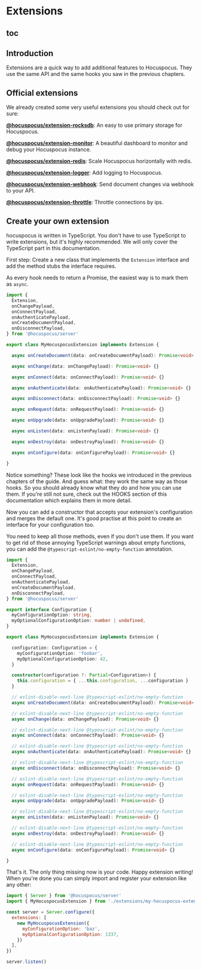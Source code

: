 # Extensions

## toc

## Introduction

Extensions are a quick way to add additional features to Hocuspocus. They use the same API and the same hooks you saw in the previous chapters.

## Official extensions

We already created some very useful extensions you should check out for sure:

**[@hocuspocus/extension-rocksdb](/api/extensions/rocksdb)**: An easy to use primary storage for Hocuspocus.

**[@hocuspocus/extension-monitor](/api/extensions/monitor)**: A beautiful dashboard to monitor and debug your Hocuspocus instance.

**[@hocuspocus/extension-redis](/api/extensions/redis)**: Scale Hocuspocus horizontally with redis.

**[@hocuspocus/extension-logger](/api/extensions/logger)**: Add logging to Hocuspocus.

**[@hocuspocus/extension-webhook](/api/extensions/webhook)**: Send document changes via webhook to your API.

**[@hocuspocus/extension-throttle](/api/extensions/throttle)**: Throttle connections by ips.

## Create your own extension

hocuspocus is written in TypeScript. You don't have to use TypeScript to write extensions, but it's highly recommended. We will only cover the TypeScript part in this documentation.

First step: Create a new class that implements the `Extension` interface and add the method stubs the interface requires.

As every hook needs to return a Promise, the easiest way is to mark them as `async`.

```typescript
import {
  Extension,
  onChangePayload,
  onConnectPayload,
  onAuthenticatePayload,
  onCreateDocumentPayload,
  onDisconnectPayload,
} from '@hocuspocus/server'

export class MyHocuspocusExtension implements Extension {

  async onCreateDocument(data: onCreateDocumentPayload): Promise<void> {}

  async onChange(data: onChangePayload): Promise<void> {}

  async onConnect(data: onConnectPayload): Promise<void> {}

  async onAuthenticate(data: onAuthenticatePayload): Promise<void> {}

  async onDisconnect(data: onDisconnectPayload): Promise<void> {}

  async onRequest(data: onRequestPayload): Promise<void> {}

  async onUpgrade(data: onUpgradePayload): Promise<void> {}

  async onListen(data: onListenPayload): Promise<void> {}

  async onDestroy(data: onDestroyPayload): Promise<void> {}

  async onConfigure(data: onConfigurePayload): Promise<void> {}

}
```

Notice something? These look like the hooks we introduced in the previous chapters of the guide. And guess what: they work the same way as those hooks. So you should already know what they do and how you can use them. If you're still not sure, check out the HOOKS section of this documentation which explains them in more detail.

Now you can add a constructor that accepts your extension's configuration and merges the default one. It's good practise at this point to create an interface for your configuration too.

You need to keep all those methods, even if you don't use them. If you want to get rid of those annoying TypeScript warnings about empty functions, you can add the `@typescript-eslint/no-empty-function` annotation.

```typescript
import {
  Extension,
  onChangePayload,
  onConnectPayload,
  onAuthenticatePayload,
  onCreateDocumentPayload,
  onDisconnectPayload,
} from '@hocuspocus/server'

export interface Configuration {
  myConfigurationOption: string,
  myOptionalConfigurationOption: number | undefined,
}

export class MyHocuspocusExtension implements Extension {

  configuration: Configuration = {
    myConfigurationOption: 'foobar',
    myOptionalConfigurationOption: 42,
  }

  constructor(configuration ?: Partial<Configuration>) {
    this.configuration = { ...this.configuration, ...configuration }
  }

  // eslint-disable-next-line @typescript-eslint/no-empty-function
  async onCreateDocument(data: onCreateDocumentPayload): Promise<void> {}

  // eslint-disable-next-line @typescript-eslint/no-empty-function
  async onChange(data: onChangePayload): Promise<void> {}

  // eslint-disable-next-line @typescript-eslint/no-empty-function
  async onConnect(data: onConnectPayload): Promise<void> {}

  // eslint-disable-next-line @typescript-eslint/no-empty-function
  async onAuthenticate(data: onAuthenticatePayload): Promise<void> {}

  // eslint-disable-next-line @typescript-eslint/no-empty-function
  async onDisconnect(data: onDisconnectPayload): Promise<void> {}

  // eslint-disable-next-line @typescript-eslint/no-empty-function
  async onRequest(data: onRequestPayload): Promise<void> {}

  // eslint-disable-next-line @typescript-eslint/no-empty-function
  async onUpgrade(data: onUpgradePayload): Promise<void> {}

  // eslint-disable-next-line @typescript-eslint/no-empty-function
  async onListen(data: onListenPayload): Promise<void> {}

  // eslint-disable-next-line @typescript-eslint/no-empty-function
  async onDestroy(data: onDestroyPayload): Promise<void> {}

  // eslint-disable-next-line @typescript-eslint/no-empty-function
  async onConfigure(data: onConfigurePayload): Promise<void> {}

}
```

That's it. The only thing missing now is your code. Happy extension writing! When you're done you can simply import and register your extension like any other:

```js
import { Server } from '@hocuspocus/server'
import { MyHocuspocusExtension } from './extensions/my-hocuspocus-extension'

const server = Server.configure({
  extensions: [
    new MyHocuspocusExtension({
      myConfigurationOption: 'baz',
      myOptionalConfigurationOption: 1337,
    })
  ],
})

server.listen()
```
